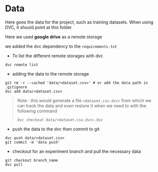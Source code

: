 # Data

Here goes the data for the project, such as training datasets. When using DVC, it should point at this folder

Here we used **google drive** as a remote storage

we added the dvc dependency to the `requirements.txt`

* To list the different remote storages with dvc
```commandline
dvc remote list 
```
* adding the data to the remote storage 

```commandline
git rm -r --cached 'data/<dataset.csv>' # or add the data path in .gitignore
dvc add data/<dataset.csv>
```
> Note : this would generate a file `<dataset.csv.dvc>` from which we can track the data and even restore it when we need to with the following command 
> ```commandline
> dvc checkout data/<dataset.csv.dvc>.dvc 
> ``` 

* push the data to the dvc then commit to git 

```commandline
dvc push data/<dataset.csv>
git commit -m 'data push'
```
* checkout for an experiment branch and pull the necessary data
```commandline
git checkout branch_name
dvc pull
```